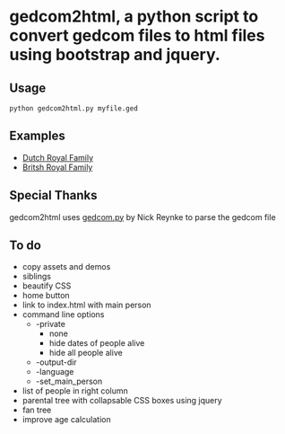 # gedcom2html, a python script to convert gedcom files to html files using bootstrap and jquery.
## Usage
```
python gedcom2html.py myfile.ged
```
## Examples
* [Dutch Royal Family](https://www.usekees.com/gedcom2.html/koninklijkhuis/)
* [Britsh Royal Family](http://www.usekees.com/gedcom2.html/royals/)
## Special Thanks
gedcom2html uses [gedcom.py](https://github.com/nickreynke/python-gedcom) by Nick Reynke to parse the gedcom file
## To do
- copy assets and demos
- siblings
- beautify CSS
- home button
- link to index.html with main person
- command line options
   * -private
      * none
      * hide dates of people alive
      * hide all people alive
   * -output-dir
   * -language
   * -set_main_person
- list of people in right column
- parental tree with collapsable CSS boxes using jquery
- fan tree
- improve age calculation
